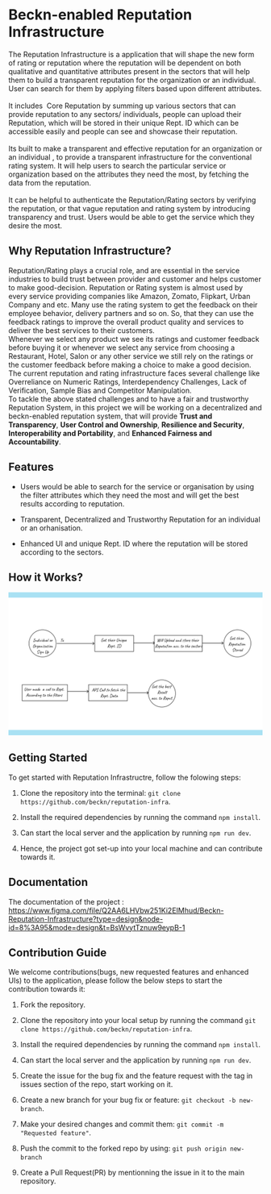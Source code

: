 # Beckn-enabled Reputation Infrastructure

The Reputation Infrastructure is a application that will shape the new form of rating or reputation where the reputation will be dependent on both qualitative and quantitative attributes present in the sectors that will help them to build a transparent reputation for the organization or an individual. User can search for them by applying filters based upon different attributes. 
<br>
<br>
It includes  Core Reputation by summing up various sectors that can provide reputation to any sectors/ individuals, people can upload their Reputation, which will be stored in their unique Rept. ID which can be accessible easily and people can see and showcase their reputation.
<br>
<br>
Its built to make a transparent and effective reputation for an organization or an individual , to provide a transparent infrastructure for the conventional rating system. It will help users to search the particular service or organization based on the attributes they need the most, by fetching the data from the reputation. 
<br>
<br>
It can be helpful to authenticate the Reputation/Rating sectors by verifying the reputation, or that vague reputation and rating system by introducing transparency and trust. Users would be able to get the service which they desire the most.

## Why Reputation Infrastructure?
Reputation/Rating plays a crucial role, and are essential in the service industries to build trust between provider and customer and helps customer to make good-decision. Reputation or Rating system is almost used by every service providing companies like Amazon, Zomato, Flipkart, Urban Company and etc. Many use the rating system to get the feedback on their employee behavior, delivery partners and so on. So, that they can use the feedback ratings to improve the overall product quality and services to deliver the best services to their customers.
<br>
Whenever we select any product we see its ratings and customer feedback before buying it or whenever we select any service from choosing a Restaurant, Hotel, Salon or any other service we still rely on the ratings or the customer feedback before making a choice to make a good decision.
<br>
The current reputation and rating infrastructure faces several challenge like Overreliance on Numeric Ratings, Interdependency Challenges, Lack of Verification, Sample Bias and Competitor Manipulation.
<br>
To tackle the above stated challenges and to have a fair and trustworthy Reputation System, in this project we will be working on a decentralized and beckn-enabled reputation system, that will provide <b>Trust and Transparency</b>, <b> User Control and Ownership</b>, <b>Resilience and Security</b>, <b>Interoperability and Portability</b>, and <b>Enhanced Fairness and Accountability</b>.

## Features 
- Users would be able to search for the service or organisation by using the filter attributes which they need the most and will get the best results according to reputation.

- Transparent, Decentralized and Trustworthy Reputation for an individual or an orhanisation.

- Enhanced UI and unique Rept. ID where the reputation will be stored according to the sectors.

## How it Works?
![How it Works](assets/image.png)

## Getting Started 

To get started with Reputation Infrastructre, follow the folowing steps: 


1. Clone the repository into the terminal: `git clone https://github.com/beckn/reputation-infra`.

2. Install the required dependencies by running the command `npm install`.

3. Can start the local server and the application by running `npm run dev`.

4. Hence, the project got set-up into your local machine and can contribute towards it.

## Documentation 

The documentation of the project : https://www.figma.com/file/Q2AA6LHVbw251Ki2EIMhud/Beckn-Reputation-Infrastructure?type=design&node-id=8%3A95&mode=design&t=BsWvytTznuw9eypB-1


## Contribution Guide 

We welcome contributions(bugs, new requested features and enhanced UIs) to the application, please follow the below steps to start the contribution towards it: 

1. Fork the repository. 

2. Clone the repository into your local setup by running the command `git clone https://github.com/beckn/reputation-infra`.

3. Install the required dependencies by running the command `npm install`.

4. Can start the local server and the application by running `npm run dev`.

5. Create the issue for the bug fix and the feature request with the tag in issues section of the repo, start working on it.

6. Create a new branch for your bug fix or feature: `git checkout -b new-branch`.

7. Make your desired changes and commit them: `git commit -m "Requested feature"`.

8. Push the commit to the forked repo by using: `git push origin new-branch`

9. Create a Pull Request(PR) by mentionning the issue in it to the main repository.
